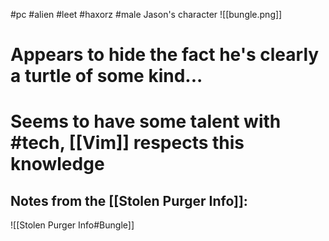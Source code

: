 #pc #alien #leet #haxorz #male
Jason's character
![[bungle.png]]

# Appears to hide the fact he's clearly a turtle of some kind...

# Seems to have some talent with #tech, [[Vim]] respects this knowledge

## Notes from the [[Stolen Purger Info]]:

![[Stolen Purger Info#Bungle]]